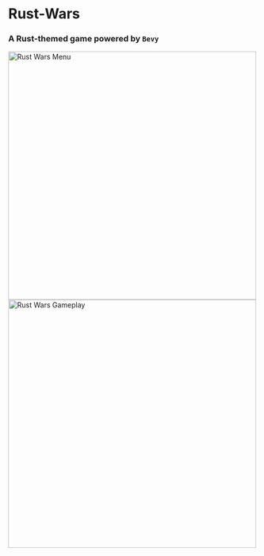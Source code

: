 # Rust-Wars

### A Rust-themed game powered by `Bevy`

<img width="500" alt="Rust Wars Menu" src="https://user-images.githubusercontent.com/45083086/188531155-9f75a272-7c24-4934-a8db-8595391a9768.png">
<img width="500" alt="Rust Wars Gameplay" src="https://user-images.githubusercontent.com/45083086/188531861-ea34d6c0-33bb-490a-ab52-f2a72cf183c1.png">
